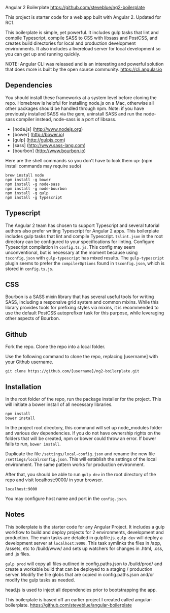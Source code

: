 Angular 2 Boilerplate
https://github.com/steveblue/ng2-boilerplate

This project is starter code for a web app built with Angular 2. Updated for RC1.

This boilerplate is simple, yet powerful. It includes gulp tasks that lint and compile Typescript, compile SASS to CSS with libsass and PostCSS, and creates build directories for local and production development environments. It also includes a livereload server for local development so you can get up and running quickly.

NOTE: Angular CLI was released and is an interesting and powerful solution that does more is built by the open source community.  https://cli.angular.io

## Dependencies ##

You should install these frameworks at a system level before cloning the repo. Homebrew is helpful for installing node.js on a Mac, otherwise all other packages should be handled through npm. Note: if you have previously installed SASS via the gem, uninstall SASS and run the node-sass compiler instead, node-sass is a port of libsass.

* [node.js] (http://www.nodejs.org)
* [bower] (http://bower.io)
* [gulp] (http://gulpjs.com)
* [sass] (http://www.sass-lang.com)
* [bourbon] (http://www.bourbon.io)


Here are the shell commands so you don't have to look them up: (npm install commands may require sudo)

```
brew install node
npm install -g bower
npm install -g node-sass
npm install -g node-bourbon
npm install -g gulp
npm install -g typescript
```

## Typescript ##

The Angular 2 team has chosen to support Typescript and several tutorial authors also prefer writing Typescript for Angular 2 apps. This boilerplate includes gulp tasks that lint and compile Typescript. `tslint.json` in the root directory can be configured to your specifications for linting. Configure Typescript compilation in `config.ts.js`. This config may seem unconventional, but is necessary at the moment because using `tsconfig.json` with `gulp-typescript` has mixed results. The `gulp-typescript` plugin seems to prefer the `compilerOptions` found in `tsconfig.json`, which is stored in `config.ts.js`.

## CSS ##

Bourbon is a SASS mixin library that has several useful tools for writing SASS, including a responsive grid system and common mixins. While this library provides tools for prefixing styles via mixins, it is recommended to use the default PostCSS autoprefixer task for this purpose, while leveraging other aspects of Bourbon.

## Github ##

Fork the repo.
Clone the repo into a local folder.

Use the following command to clone the repo, replacing [username] with your Github username.

```
git clone https://github.com/[username]/ng2-boilerplate.git
```


## Installation ##

In the root folder of the repo, run the package installer for the project. This will initiate a bower install of all necessary libraries.

```
npm install
bower install
```

In the project root directory, this command will set up node_modules folder and various dev dependencies. If you do not have ownership rights on the folders that will be created, npm or bower could throw an error. If bower fails to run, `bower install`.

Duplicate the file `/settings/local-config.json` and rename the new file `/settings/local/config.json`. This will establish the settings of the local environment. The same pattern works for production environment.

After that, you should be able to run `gulp dev` in the root directory of the repo and visit localhost:9000/ in your browser.

```
localhost:9000
```

You may configure host name and port in the `config.json`.


## Notes ##

This boilerplate is the starter code for any Angular Project. It includes a gulp workflow to build and deploy projects for 2 environments, development and production. The main tasks are detailed in gulpfile.js. `gulp dev` will deploy a development server at `localhost:9000`. This task symlinks the files in /app, /assets, etc to /build/www/ and sets up watchers for changes in .html, .css, and .js files.

`gulp prod` will copy all files outlined in config.paths.json to /build/prod/ and create a workable build that can be deployed to a staging / production server. Modify the file globs that are copied in config.paths.json and/or modify the gulp tasks as needed.

head.js is used to inject all dependencies prior to bootstrapping the app.

This boilerplate is based off an earlier project I created called angular-boilerplate. https://github.com/steveblue/angular-boilerplate
